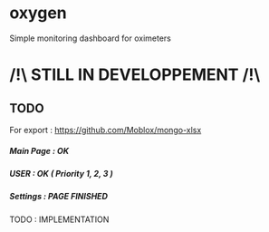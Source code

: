 # oxygen
Simple monitoring dashboard for oximeters

# /!\ STILL IN DEVELOPPEMENT /!\

## TODO

For export : https://github.com/Moblox/mongo-xlsx

##### Main Page : OK

##### USER : OK ( Priority 1, 2, 3 )

##### Settings : PAGE FINISHED 
TODO : IMPLEMENTATION
